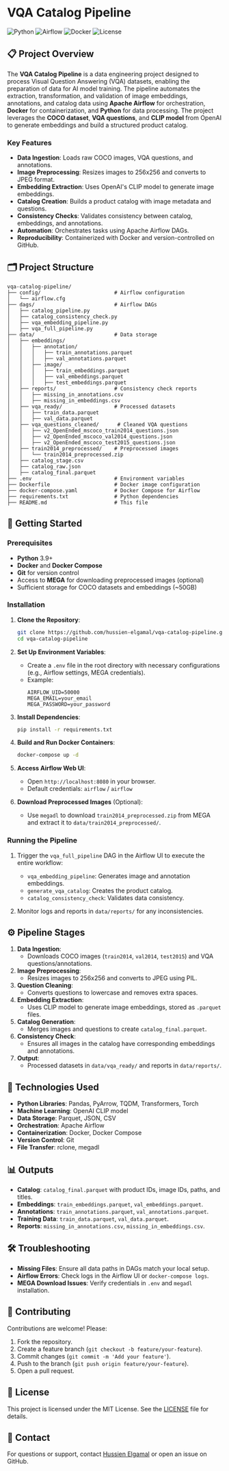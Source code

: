 # VQA Catalog Pipeline

![Python](https://img.shields.io/badge/python-3.9+-blue.svg)
![Airflow](https://img.shields.io/badge/Apache%20Airflow-2.6+-orange.svg)
![Docker](https://img.shields.io/badge/Docker-20.10+-blue.svg)
![License](https://img.shields.io/badge/license-MIT-green.svg)

## 📋 Project Overview

The **VQA Catalog Pipeline** is a data engineering project designed to process Visual Question Answering (VQA) datasets, enabling the preparation of data for AI model training. The pipeline automates the extraction, transformation, and validation of image embeddings, annotations, and catalog data using **Apache Airflow** for orchestration, **Docker** for containerization, and **Python** for data processing. The project leverages the **COCO dataset**, **VQA questions**, and **CLIP model** from OpenAI to generate embeddings and build a structured product catalog.

### Key Features
- **Data Ingestion**: Loads raw COCO images, VQA questions, and annotations.
- **Image Preprocessing**: Resizes images to 256x256 and converts to JPEG format.
- **Embedding Extraction**: Uses OpenAI's CLIP model to generate image embeddings.
- **Catalog Creation**: Builds a product catalog with image metadata and questions.
- **Consistency Checks**: Validates consistency between catalog, embeddings, and annotations.
- **Automation**: Orchestrates tasks using Apache Airflow DAGs.
- **Reproducibility**: Containerized with Docker and version-controlled on GitHub.

## 🗂️ Project Structure

```
vqa-catalog-pipeline/
├── config/                        # Airflow configuration
│   └── airflow.cfg
├── dags/                          # Airflow DAGs
│   ├── catalog_pipeline.py
│   ├── catalog_consistency_check.py
│   ├── vqa_embedding_pipeline.py
│   ├── vqa_full_pipeline.py
├── data/                          # Data storage
│   ├── embeddings/
│   │   ├── annotation/
│   │   │   ├── train_annotations.parquet
│   │   │   ├── val_annotations.parquet
│   │   ├── image/
│   │   │   ├── train_embeddings.parquet
│   │   │   ├── val_embeddings.parquet
│   │   │   ├── test_embeddings.parquet
│   ├── reports/                   # Consistency check reports
│   │   ├── missing_in_annotations.csv
│   │   ├── missing_in_embeddings.csv
│   ├── vqa_ready/                 # Processed datasets
│   │   ├── train_data.parquet
│   │   ├── val_data.parquet
│   ├── vqa_questions_cleaned/      # Cleaned VQA questions
│   │   ├── v2_OpenEnded_mscoco_train2014_questions.json
│   │   ├── v2_OpenEnded_mscoco_val2014_questions.json
│   │   ├── v2_OpenEnded_mscoco_test2015_questions.json
│   ├── train2014_preprocessed/    # Preprocessed images
│   │   └── train2014_preprocessed.zip
│   ├── catalog_stage.csv
│   ├── catalog_raw.json
│   ├── catalog_final.parquet
├── .env                           # Environment variables
├── Dockerfile                     # Docker image configuration
├── docker-compose.yaml            # Docker Compose for Airflow
├── requirements.txt               # Python dependencies
├── README.md                      # This file
```

## 🚀 Getting Started

### Prerequisites
- **Python** 3.9+
- **Docker** and **Docker Compose**
- **Git** for version control
- Access to **MEGA** for downloading preprocessed images (optional)
- Sufficient storage for COCO datasets and embeddings (~50GB)

### Installation

1. **Clone the Repository**:
   ```bash
   git clone https://github.com/hussien-elgamal/vqa-catalog-pipeline.git
   cd vqa-catalog-pipeline
   ```

2. **Set Up Environment Variables**:
   - Create a `.env` file in the root directory with necessary configurations (e.g., Airflow settings, MEGA credentials).
   - Example:
     ```
     AIRFLOW_UID=50000
     MEGA_EMAIL=your_email
     MEGA_PASSWORD=your_password
     ```

3. **Install Dependencies**:
   ```bash
   pip install -r requirements.txt
   ```

4. **Build and Run Docker Containers**:
   ```bash
   docker-compose up -d
   ```

5. **Access Airflow Web UI**:
   - Open `http://localhost:8080` in your browser.
   - Default credentials: `airflow` / `airflow`

6. **Download Preprocessed Images** (Optional):
   - Use `megadl` to download `train2014_preprocessed.zip` from MEGA and extract it to `data/train2014_preprocessed/`.

### Running the Pipeline
1. Trigger the `vqa_full_pipeline` DAG in the Airflow UI to execute the entire workflow:
   - `vqa_embedding_pipeline`: Generates image and annotation embeddings.
   - `generate_vqa_catalog`: Creates the product catalog.
   - `catalog_consistency_check`: Validates data consistency.

2. Monitor logs and reports in `data/reports/` for any inconsistencies.

## ⚙️ Pipeline Stages

1. **Data Ingestion**:
   - Downloads COCO images (`train2014`, `val2014`, `test2015`) and VQA questions/annotations.
2. **Image Preprocessing**:
   - Resizes images to 256x256 and converts to JPEG using PIL.
3. **Question Cleaning**:
   - Converts questions to lowercase and removes extra spaces.
4. **Embedding Extraction**:
   - Uses CLIP model to generate image embeddings, stored as `.parquet` files.
5. **Catalog Generation**:
   - Merges images and questions to create `catalog_final.parquet`.
6. **Consistency Check**:
   - Ensures all images in the catalog have corresponding embeddings and annotations.
7. **Output**:
   - Processed datasets in `data/vqa_ready/` and reports in `data/reports/`.

## 🧪 Technologies Used
- **Python Libraries**: Pandas, PyArrow, TQDM, Transformers, Torch
- **Machine Learning**: OpenAI CLIP model
- **Data Storage**: Parquet, JSON, CSV
- **Orchestration**: Apache Airflow
- **Containerization**: Docker, Docker Compose
- **Version Control**: Git
- **File Transfer**: rclone, megadl

## 📊 Outputs
- **Catalog**: `catalog_final.parquet` with product IDs, image IDs, paths, and titles.
- **Embeddings**: `train_embeddings.parquet`, `val_embeddings.parquet`.
- **Annotations**: `train_annotations.parquet`, `val_annotations.parquet`.
- **Training Data**: `train_data.parquet`, `val_data.parquet`.
- **Reports**: `missing_in_annotations.csv`, `missing_in_embeddings.csv`.

## 🛠️ Troubleshooting
- **Missing Files**: Ensure all data paths in DAGs match your local setup.
- **Airflow Errors**: Check logs in the Airflow UI or `docker-compose logs`.
- **MEGA Download Issues**: Verify credentials in `.env` and `megadl` installation.

## 🤝 Contributing
Contributions are welcome! Please:
1. Fork the repository.
2. Create a feature branch (`git checkout -b feature/your-feature`).
3. Commit changes (`git commit -m 'Add your feature'`).
4. Push to the branch (`git push origin feature/your-feature`).
5. Open a pull request.

## 📜 License
This project is licensed under the MIT License. See the [LICENSE](LICENSE) file for details.

## 📧 Contact
For questions or support, contact [Hussien Elgamal](mailto:hussienelgamal8@gmail.com) or open an issue on GitHub.
